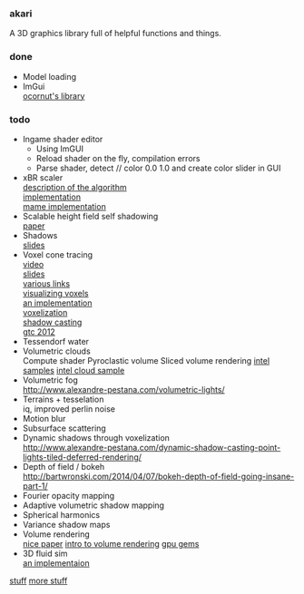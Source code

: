 ### akari ###

A 3D graphics library full of helpful functions and things.

### done ###

* Model loading
* ImGui    
	[ocornut's library](https://github.com/ocornut/imgui)

### todo ###

* Ingame shader editor  
	* Using ImGUI  
	* Reload shader on the fly, compilation errors  
	* Parse shader, detect // color 0.0 1.0 and create color slider in GUI
* xBR scaler  
	[description of the algorithm](http://board.byuu.org/viewtopic.php?f=10&t=2248)  
	[implementation](http://sourceforge.net/p/paintown/code/7842/tree/trunk/src/util/graphics/sdl/xbr.cpp)  
	[mame implementation](http://sourceforge.net/projects/hqmame/files/)  
* Scalable height field self shadowing  
	[paper](http://wili.cc/research/hfshadow/)  
* Shadows  
	[slides](http://advancedgraphics.marries.nl/lectures/03_shadows.pdf)
* Voxel cone tracing  
	[video](https://www.youtube.com/user/cheaterproject/videos)  
	[slides](http://www.slideshare.net/mmostajab/voxel-based-globalillumination)  
	[various links](http://d.hatena.ne.jp/hanecci/20131019/p5)  
	[visualizing voxels](http://www.alexandre-pestana.com/voxel-visualization-using-drawindexedinstancedindirect/)  
	[an implementation](https://github.com/otaku690/SparseVoxelOctree)  
	[voxelization](http://www.alexandre-pestana.com/voxelization-using-gpu-hardware-rasterizer/)  
	[shadow casting](http://www.alexandre-pestana.com/dynamic-shadow-casting-point-lights-tiled-deferred-rendering/)  
	[gtc 2012](http://www.icare3d.org/research/GTC2012_Voxelization_public.pdf)
* Tessendorf water  
* Volumetric clouds  
	Compute shader
	Pyroclastic volume
	Sliced volume rendering
	[intel samples](https://github.com/GameTechDev)
	[intel cloud sample](https://software.intel.com/en-us/blogs/2014/03/31/cloud-rendering-sample)
* Volumetric fog  
	http://www.alexandre-pestana.com/volumetric-lights/  
* Terrains + tesselation  
	iq, improved perlin noise
* Motion blur  
* Subsurface scattering  
* Dynamic shadows through voxelization  
	http://www.alexandre-pestana.com/dynamic-shadow-casting-point-lights-tiled-deferred-rendering/
* Depth of field / bokeh  
	http://bartwronski.com/2014/04/07/bokeh-depth-of-field-going-insane-part-1/
* Fourier opacity mapping  
* Adaptive volumetric shadow mapping  
* Spherical harmonics  
* Variance shadow maps  
* Volume rendering  
	[nice paper](http://magnuswrenninge.com/content/pubs/VolumetricMethodsInVisualEffects2010.pdf)
	[intro to volume rendering](http://graphicsrunner.blogspot.no/2009/01/volume-rendering-101.html)
	[gpu gems](http://http.developer.nvidia.com/GPUGems/gpugems_ch39.html)  
* 3D fluid sim  
	[an implementaion](http://scrawkblog.com/2014/01/09/gpu-gems-to-unity-3d-fluid-simulation/)
	
[stuff](http://advancedgraphics.marries.nl/)
[more stuff](http://oglplus.org/oglplus/html/examples.html)
